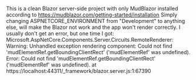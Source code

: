 This is a clean Blazor server-side project with only MudBlazor installed according to https://mudblazor.com/getting-started/installation
Simply changing ASPNETCORE_ENVIRONMENT from "Development" to anything else, will make the Blazor not work and the app won't render correctly. 
I usually don't get an error, but one time I got:
Microsoft.AspNetCore.Components.Server.Circuits.RemoteRenderer: Warning: Unhandled exception rendering component: Could not find 'mudElementRef.getBoundingClientRect' ('mudElementRef' was undefined).
Error: Could not find 'mudElementRef.getBoundingClientRect' ('mudElementRef' was undefined).
at https://localhost:44311/_framework/blazor.server.js:1:67390

